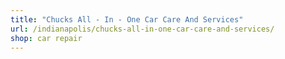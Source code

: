 ```yaml
---
title: "Chucks All - In - One Car Care And Services"
url: /indianapolis/chucks-all-in-one-car-care-and-services/
shop: car repair
---
```


